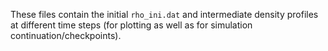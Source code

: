 These files contain the initial `rho_ini.dat` and intermediate density profiles at different time steps (for plotting as well as for simulation continuation/checkpoints).